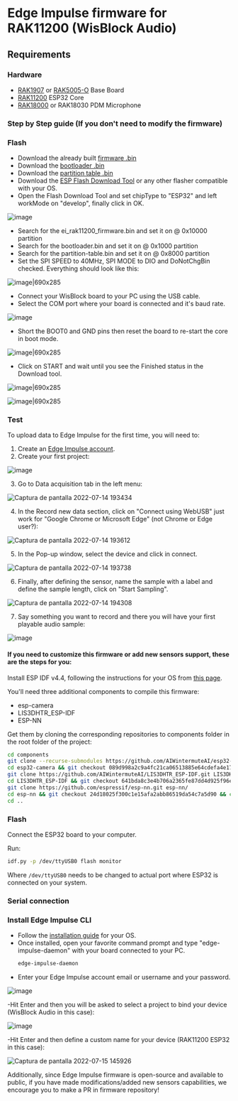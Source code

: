 # Edge Impulse firmware for RAK11200 (WisBlock Audio)


## Requirements

### Hardware

- [RAK1907](https://store.rakwireless.com/products/rak19007-wisblock-base-board-2nd-gen) or [RAK5005-O](https://store.rakwireless.com/products/rak5005-o-base-board) Base Board
- [RAK11200](https://store.rakwireless.com/products/wiscore-esp32-module-rak11200) ESP32 Core 
- [RAK18000](https://store.rakwireless.com/products/wisblock-microphone-module-rak18000) or RAK18030 PDM Microphone

### Step by Step guide (If you don't need to modify the firmware)

### Flash

- Download the already built [firmware .bin](https://github.com/mcmchris/wisblock-edge-impulse/blob/main/RAK11200-Edge-Impulse-Firmware/build/ei_rak11200_firmware.bin)
- Download the [bootloader .bin](https://github.com/mcmchris/wisblock-edge-impulse/blob/main/RAK11200-Edge-Impulse-Firmware/build/bootloader/bootloader.bin) 
- Download the [partition table .bin](https://github.com/mcmchris/wisblock-edge-impulse/blob/main/RAK11200-Edge-Impulse-Firmware/build/partition_table/partition-table.bin)
- Download the [ESP Flash Download Tool](https://www.espressif.com/en/support/download/other-tools) or any other flasher compatible with your OS.
- Open the Flash Download Tool and set chipType to "ESP32" and left workMode on "develop", finally click in OK.

![image](https://user-images.githubusercontent.com/49886387/179289799-e3328d8b-f8e2-4e99-a4af-6028eb6cdffa.png)

- Search for the ei_rak11200_firmware.bin and set it on @ 0x10000 partition
- Search for the bootloader.bin and set it on @ 0x1000 partition
- Search for the partition-table.bin and set it on @ 0x8000 partition
- Set the SPI SPEED to 40MHz, SPI MODE to DIO and DoNotChgBin checked.
Everything should look like this:

![image|690x285](https://user-images.githubusercontent.com/49886387/179113960-66323497-6fc8-49f5-a953-dd94b39b1a36.png)

- Connect your WisBlock board to your PC using the USB cable.
- Select the COM port where your board is connected and it's baud rate.

![image](https://user-images.githubusercontent.com/49886387/179116490-f4fc1ef7-0481-406d-8208-da069d252075.png)

- Short the BOOT0 and GND pins then reset the board to re-start the core in boot mode.

![image|690x285](https://user-images.githubusercontent.com/49886387/179116270-87070584-3172-4faa-9326-27bb337afb61.png)

- Click on START and wait until you see the Finished status in the Download tool.

![image|690x285](https://user-images.githubusercontent.com/49886387/179290381-4ba5a259-6442-4b73-bac0-dbacd45f76e0.png)

![image|690x285](https://user-images.githubusercontent.com/49886387/179116885-5ac376b1-b176-4ce3-95f7-aeeca5cfc5b4.png)

### Test

To upload data to Edge Impulse for the first time, you will need to:
1. Create an [Edge Impulse account](https://studio.edgeimpulse.com/login).
2. Create your first project:

![image](https://user-images.githubusercontent.com/49886387/179117484-70429e61-dc6f-4563-b5fb-8a1170dcac16.png)

3. Go to Data acquisition tab in the left menu:

![Captura de pantalla 2022-07-14 193434](https://user-images.githubusercontent.com/49886387/179118482-f69b6150-ece9-4be0-9fe1-3ec638e204e8.png)

4. In the Record new data section, click on "Connect using WebUSB" just work for "Google Chrome or Microsoft Edge" (not Chrome or Edge user?):

![Captura de pantalla 2022-07-14 193612](https://user-images.githubusercontent.com/49886387/179118604-4f8a15cf-893e-4207-a0c5-306bae7ce9ae.png)

5. In the Pop-up window, select the device and click in connect.

![Captura de pantalla 2022-07-14 193738](https://user-images.githubusercontent.com/49886387/179118781-b0cef568-7815-4ed5-a23e-2979b1eb9f1a.png)

6. Finally, after defining the sensor, name the sample with a label and define the sample length, click on "Start Sampling".

![Captura de pantalla 2022-07-14 194308](https://user-images.githubusercontent.com/49886387/179119291-15b8d0aa-2dcd-47f2-858c-ebfc6c81d44a.png)

7. Say something you want to record and there you will have your first playable audio sample:

![image](https://user-images.githubusercontent.com/49886387/179119451-32392dd1-6ebe-404f-a749-ee39748fa6dd.png)




#### If you need to customize this firmware or add new sensors support, these are the steps for you:

Install ESP IDF v4.4, following the instructions for your OS from [this page](https://docs.espressif.com/projects/esp-idf/en/v4.4/esp32/get-started/index.html#installation-step-by-step).

You'll need three additional components to compile this firmware:
- esp-camera
- LIS3DHTR_ESP-IDF
- ESP-NN

Get them by cloning the corresponding repositories to components folder in the root folder of the project:

```bash
cd components
git clone --recurse-submodules https://github.com/AIWintermuteAI/esp32-camera.git esp32-camera/
cd esp32-camera && git checkout 089d998a2c9a4fc21ca06513885e64cdefa4e177 && cd ..
git clone https://github.com/AIWintermuteAI/LIS3DHTR_ESP-IDF.git LIS3DHTR_ESP-IDF/
cd LIS3DHTR_ESP-IDF && git checkout 641bda8c3e4b706a2365fe87dd4d925f96ea3f8c && cd ..
git clone https://github.com/espressif/esp-nn.git esp-nn/
cd esp-nn && git checkout 24d18025f300c1e15afa2abb86519da54c7a5d90 && cd ..
cd ..
```


### Flash

Connect the ESP32 board to your computer.

Run:
   ```bash
   idf.py -p /dev/ttyUSB0 flash monitor
   ```

Where ```/dev/ttyUSB0``` needs to be changed to actual port where ESP32 is connected on your system.

### Serial connection

### Install Edge Impulse CLI
- Follow the [installation guide](https://docs.edgeimpulse.com/docs/edge-impulse-cli/cli-installation#installation-macos-and-windows) for your OS.
- Once installed, open your favorite command prompt and type "edge-impulse-daemon" with your board connected to your PC.
   ```bash
   edge-impulse-daemon
   ```
- Enter your Edge Impulse account email or username and your password.

![image](https://user-images.githubusercontent.com/49886387/179292586-e30bb973-e332-48b9-a37a-00fd5e95ab23.png)

-Hit Enter and then you will be asked to select a project to bind your device (WisBlock Audio in this case):

![image](https://user-images.githubusercontent.com/49886387/179292797-08c7d290-c8f7-408b-a745-2c93f8874acc.png)

-Hit Enter and then define a custom name for your device (RAK11200 ESP32 in this case):

![Captura de pantalla 2022-07-15 145926](https://user-images.githubusercontent.com/49886387/179293189-da624b61-3eb3-485b-bfa2-0808c2ca295b.png)



Additionally, since Edge Impulse firmware is open-source and available to public, if you have made modifications/added new sensors capabilities, we encourage you to make a PR in firmware repository!
